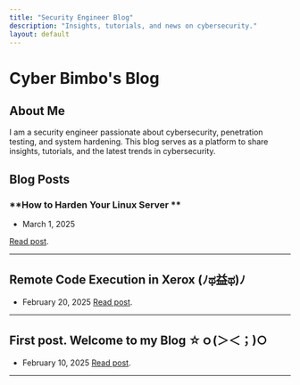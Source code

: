 ```yaml
---
title: "Security Engineer Blog"
description: "Insights, tutorials, and news on cybersecurity."
layout: default
---
```


# Cyber Bimbo's Blog

## About Me
  I am a security engineer passionate about cybersecurity, penetration testing, and system hardening. This blog serves as a platform to share insights, tutorials, and the latest trends in cybersecurity.

## Blog Posts

### **How to Harden Your Linux Server ** 
- March 1, 2025
  
[Read post](./posts/welcome.md).
* * *

## **Remote Code Execution in Xerox (ﾉಥ益ಥ)ﾉ** 
- February 20, 2025
[Read post](./posts/xerox_rce.md).
* * *

## **First post. Welcome to my Blog ☆ｏ(＞＜；)○**
- February 10, 2025
[Read post](./posts/welcome.md).
* * *

<!-- FLAG{90301b43aa389dfea1c127797877ba6bede72964} -->
